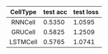 | CellType | test acc | test loss |
| :------: | -------- | --------- |
| RNNCell  | 0.5350   | 1.0595    |
| GRUCell  | 0.5825   | 1.2509    |
| LSTMCell | 0.5765   | 1.0741    |